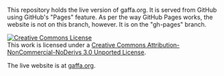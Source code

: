 This repository holds the live version of gaffa.org. It is served from GitHub
using GitHub's "Pages" feature. As per the way GitHub Pages works, the website
is not on this branch, however. It is on the "gh-pages" branch.

<a rel="license" href="http://creativecommons.org/licenses/by-nc-nd/3.0/deed.en_US"><img alt="Creative Commons License" style="border-width:0" src="http://i.creativecommons.org/l/by-nc-nd/3.0/88x31.png" /></a><br />This work is licensed under a <a rel="license" href="http://creativecommons.org/licenses/by-nc-nd/3.0/deed.en_US">Creative Commons Attribution-NonCommercial-NoDerivs 3.0 Unported License</a>.

The live website is at [gaffa.org](http://gaffa.org/).
